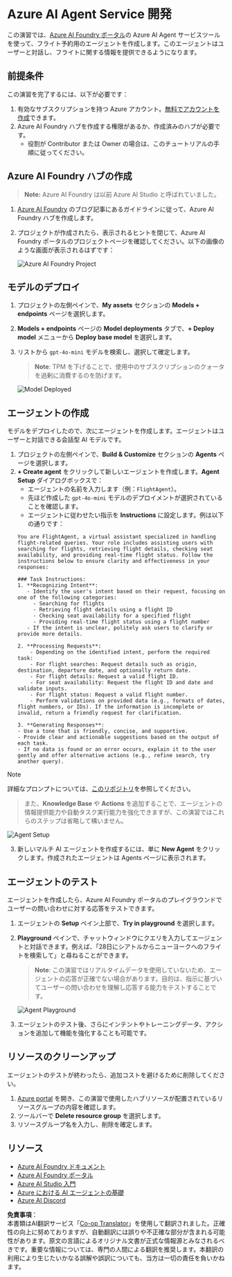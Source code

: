 <!--
CO_OP_TRANSLATOR_METADATA:
{
  "original_hash": "7e92870dc0843e13d4dabc620c09d2d9",
  "translation_date": "2025-07-12T08:16:44+00:00",
  "source_file": "02-explore-agentic-frameworks/azure-ai-foundry-agent-creation.md",
  "language_code": "ja"
}
-->
# Azure AI Agent Service 開発

この演習では、[Azure AI Foundry ポータル](https://ai.azure.com/?WT.mc_id=academic-105485-koreyst)の Azure AI Agent サービスツールを使って、フライト予約用のエージェントを作成します。このエージェントはユーザーと対話し、フライトに関する情報を提供できるようになります。

## 前提条件

この演習を完了するには、以下が必要です：
1. 有効なサブスクリプションを持つ Azure アカウント。[無料でアカウントを作成](https://azure.microsoft.com/free/?WT.mc_id=academic-105485-koreyst)できます。
2. Azure AI Foundry ハブを作成する権限があるか、作成済みのハブが必要です。
    - 役割が Contributor または Owner の場合は、このチュートリアルの手順に従ってください。

## Azure AI Foundry ハブの作成

> **Note:** Azure AI Foundry は以前 Azure AI Studio と呼ばれていました。

1. [Azure AI Foundry](https://learn.microsoft.com/en-us/azure/ai-studio/?WT.mc_id=academic-105485-koreyst) のブログ記事にあるガイドラインに従って、Azure AI Foundry ハブを作成します。
2. プロジェクトが作成されたら、表示されるヒントを閉じて、Azure AI Foundry ポータルのプロジェクトページを確認してください。以下の画像のような画面が表示されるはずです：

    ![Azure AI Foundry Project](../../../translated_images/azure-ai-foundry.88d0c35298348c2fca620668d9b567b50b18dfe94fd2251e0793a28d4d60854e.ja.png)

## モデルのデプロイ

1. プロジェクトの左側ペインで、**My assets** セクションの **Models + endpoints** ページを選択します。
2. **Models + endpoints** ページの **Model deployments** タブで、**+ Deploy model** メニューから **Deploy base model** を選択します。
3. リストから `gpt-4o-mini` モデルを検索し、選択して確定します。

    > **Note**: TPM を下げることで、使用中のサブスクリプションのクォータを過剰に消費するのを防げます。

    ![Model Deployed](../../../translated_images/model-deployment.3749c53fb81e18fdc2da5beb872441b4a5f86a2d1206c5a9999a4997f78e4b7a.ja.png)

## エージェントの作成

モデルをデプロイしたので、次にエージェントを作成します。エージェントはユーザーと対話できる会話型 AI モデルです。

1. プロジェクトの左側ペインで、**Build & Customize** セクションの **Agents** ページを選択します。
2. **+ Create agent** をクリックして新しいエージェントを作成します。**Agent Setup** ダイアログボックスで：
    - エージェントの名前を入力します（例：`FlightAgent`）。
    - 先ほど作成した `gpt-4o-mini` モデルのデプロイメントが選択されていることを確認します。
    - エージェントに従わせたい指示を **Instructions** に設定します。例は以下の通りです：
    ```
    You are FlightAgent, a virtual assistant specialized in handling flight-related queries. Your role includes assisting users with searching for flights, retrieving flight details, checking seat availability, and providing real-time flight status. Follow the instructions below to ensure clarity and effectiveness in your responses:

    ### Task Instructions:
    1. **Recognizing Intent**:
       - Identify the user's intent based on their request, focusing on one of the following categories:
         - Searching for flights
         - Retrieving flight details using a flight ID
         - Checking seat availability for a specified flight
         - Providing real-time flight status using a flight number
       - If the intent is unclear, politely ask users to clarify or provide more details.
        
    2. **Processing Requests**:
        - Depending on the identified intent, perform the required task:
        - For flight searches: Request details such as origin, destination, departure date, and optionally return date.
        - For flight details: Request a valid flight ID.
        - For seat availability: Request the flight ID and date and validate inputs.
        - For flight status: Request a valid flight number.
        - Perform validations on provided data (e.g., formats of dates, flight numbers, or IDs). If the information is incomplete or invalid, return a friendly request for clarification.

    3. **Generating Responses**:
    - Use a tone that is friendly, concise, and supportive.
    - Provide clear and actionable suggestions based on the output of each task.
    - If no data is found or an error occurs, explain it to the user gently and offer alternative actions (e.g., refine search, try another query).
    
    ```
> [!NOTE]
> 詳細なプロンプトについては、[このリポジトリ](https://github.com/ShivamGoyal03/RoamMind)を参照してください。
    
> また、**Knowledge Base** や **Actions** を追加することで、エージェントの情報提供能力や自動タスク実行能力を強化できますが、この演習ではこれらのステップは省略して構いません。
    
![Agent Setup](../../../translated_images/agent-setup.9bbb8755bf5df672c712a9aaed6482305d32a4986742e6b21faf59485f25c50a.ja.png)

3. 新しいマルチ AI エージェントを作成するには、単に **New Agent** をクリックします。作成されたエージェントは Agents ページに表示されます。

## エージェントのテスト

エージェントを作成したら、Azure AI Foundry ポータルのプレイグラウンドでユーザーの問い合わせに対する応答をテストできます。

1. エージェントの **Setup** ペイン上部で、**Try in playground** を選択します。
2. **Playground** ペインで、チャットウィンドウにクエリを入力してエージェントと対話できます。例えば、「28日にシアトルからニューヨークへのフライトを検索して」と尋ねることができます。

    > **Note**: この演習ではリアルタイムデータを使用していないため、エージェントの応答が正確でない場合があります。目的は、指示に基づいてユーザーの問い合わせを理解し応答する能力をテストすることです。

    ![Agent Playground](../../../translated_images/agent-playground.dc146586de71501011798b919ae595f4d4facf8c3a5f53e0107e7b80fc2418d1.ja.png)

3. エージェントのテスト後、さらにインテントやトレーニングデータ、アクションを追加して機能を強化することも可能です。

## リソースのクリーンアップ

エージェントのテストが終わったら、追加コストを避けるために削除してください。
1. [Azure portal](https://portal.azure.com) を開き、この演習で使用したハブリソースが配置されているリソースグループの内容を確認します。
2. ツールバーで **Delete resource group** を選択します。
3. リソースグループ名を入力し、削除を確定します。

## リソース

- [Azure AI Foundry ドキュメント](https://learn.microsoft.com/en-us/azure/ai-studio/?WT.mc_id=academic-105485-koreyst)
- [Azure AI Foundry ポータル](https://ai.azure.com/?WT.mc_id=academic-105485-koreyst)
- [Azure AI Studio 入門](https://techcommunity.microsoft.com/blog/educatordeveloperblog/getting-started-with-azure-ai-studio/4095602?WT.mc_id=academic-105485-koreyst)
- [Azure における AI エージェントの基礎](https://learn.microsoft.com/en-us/training/modules/ai-agent-fundamentals/?WT.mc_id=academic-105485-koreyst)
- [Azure AI Discord](https://aka.ms/AzureAI/Discord)

**免責事項**：  
本書類はAI翻訳サービス「[Co-op Translator](https://github.com/Azure/co-op-translator)」を使用して翻訳されました。正確性の向上に努めておりますが、自動翻訳には誤りや不正確な部分が含まれる可能性があります。原文の言語によるオリジナル文書が正式な情報源とみなされるべきです。重要な情報については、専門の人間による翻訳を推奨します。本翻訳の利用により生じたいかなる誤解や誤訳についても、当方は一切の責任を負いかねます。